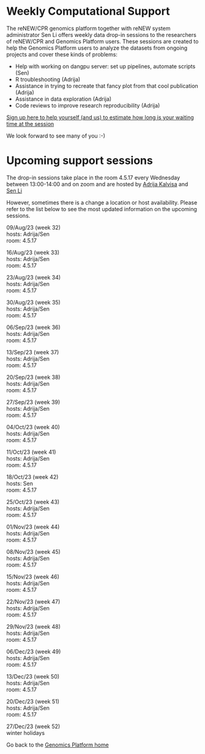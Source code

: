 # Weekly Computational Support 

The reNEW/CPR genomics platform together with reNEW system administrator Sen Li offers weekly data drop-in sessions to the researchers of reNEW/CPR and Genomics Platform users. These sessions are created to help the Genomics Platform users to analyze the datasets from ongoing projects and cover these kinds of problems:
 
- Help with working on dangpu server: set up pipelines, automate scripts (Sen)
- R troubleshooting (Adrija)
- Assistance in trying to recreate that fancy plot from that cool publication (Adrija)
- Assistance in data exploration (Adrija)
- Code reviews to improve research reproducibility (Adrija)

[Sign up here to help yourself (and us) to estimate how long is your waiting time at the session](https://forms.office.com/e/Xz1NZxXAgX)

We look forward to see many of you :-)

# Upcoming support sessions

The drop-in sessions take place in the room 4.5.17 every Wednesday between 13:00-14:00 and on zoom and are hosted by [Adrija Kalvisa](https://renew.ku.dk/people/?id=645384&vis=medarbejder) and [Sen Li](https://renew.ku.dk/people/?pure=en/persons/458863)

However, sometimes there is a change a location or host availability. Please refer to the list below to see the most updated information on the upcoming sessions.  

09/Aug/23 (week 32)  
hosts: Adrija/Sen  
room: 4.5.17  

16/Aug/23 (week 33)  
hosts: Adrija/Sen  
room: 4.5.17  

23/Aug/23 (week 34)  
hosts: Adrija/Sen  
room: 4.5.17  

30/Aug/23 (week 35)  
hosts: Adrija/Sen  
room: 4.5.17  

06/Sep/23 (week 36)  
hosts: Adrija/Sen  
room: 4.5.17  

13/Sep/23 (week 37)  
hosts: Adrija/Sen  
room: 4.5.17  

20/Sep/23 (week 38)  
hosts: Adrija/Sen  
room: 4.5.17  

27/Sep/23 (week 39)  
hosts: Adrija/Sen  
room: 4.5.17  

04/Oct/23 (week 40)  
hosts: Adrija/Sen  
room: 4.5.17  

11/Oct/23 (week 41)  
hosts: Adrija/Sen  
room: 4.5.17  

18/Oct/23 (week 42)  
hosts: Sen  
room: 4.5.17  

25/Oct/23 (week 43)  
hosts: Adrija/Sen  
room: 4.5.17  

01/Nov/23 (week 44)  
hosts: Adrija/Sen  
room: 4.5.17  

08/Nov/23 (week 45)  
hosts: Adrija/Sen  
room: 4.5.17  

15/Nov/23 (week 46)  
hosts: Adrija/Sen  
room: 4.5.17  

22/Nov/23 (week 47)  
hosts: Adrija/Sen  
room: 4.5.17  

29/Nov/23 (week 48)  
hosts: Adrija/Sen  
room: 4.5.17  

06/Dec/23 (week 49)  
hosts: Adrija/Sen  
room: 4.5.17  

13/Dec/23 (week 50)  
hosts: Adrija/Sen  
room: 4.5.17  

20/Dec/23 (week 51)  
hosts: Adrija/Sen  
room: 4.5.17  

27/Dec/23 (week 52)  
winter holidays  

Go back to the [Genomics Platform home](https://sundgenomics.github.io)
